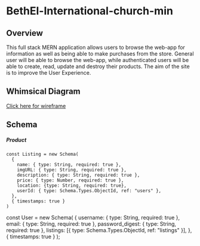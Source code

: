 # BethEl-International-church-min
## Overview

This full stack MERN application allows users to browse the web-app for information as well as being able to make purchases from the store.
General user will be able to browse the web-app, while authenticated users will be able to create, read, update and destroy their products. The aim of the site is to improve the User Experience.

## Whimsical Diagram

[Click here for wireframe](https://whimsical.com/bethel-church-ministry-LvNnRwWKiXBiZzBgX6JbCY)


## Schema

##### Product

```
const Listing = new Schema(
  {
    name: { type: String, required: true },
    imgURL: { type: String, required: true },
    description: { type: String, required: true },
    price: { type: Number, required: true },
    location: {type: String, required: true},
    userId: { type: Schema.Types.ObjectId, ref: "users" },
  },
  { timestamps: true }
)
```

const User = new Schema(
  {
    username: { type: String, required: true },
    email: { type: String, required: true },
    password_digest: { type: String, required: true },
    listings: [{ type: Schema.Types.ObjectId, ref: "listings" }],
  },
  { timestamps: true }
);
```
